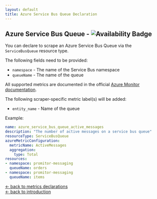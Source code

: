 ```yaml
---
layout: default
title: Azure Service Bus Queue Declaration
---
```


## Azure Service Bus Queue - ![Availability Badge](https://img.shields.io/badge/Available%20Starting-v0.1.0-green.svg)
You can declare to scrape an Azure Service Bus Queue via the `ServiceBusQueue` resource type.

The following fields need to be provided:
- `namespace` - The name of the Service Bus namespace
- `queueName` - The name of the queue

All supported metrics are documented in the official [Azure Monitor documentation](https://docs.microsoft.com/en-us/azure/azure-monitor/platform/metrics-supported#microsoftservicebusnamespaces).

The following scraper-specific metric label(s) will be added:
- `entity_name` - Name of the queue

Example:
```yaml
name: azure_service_bus_queue_active_messages
description: "The number of active messages on a service bus queue"
resourceType: ServiceBusQueue
azureMetricConfiguration:
  metricName: ActiveMessages
  aggregation:
    type: Total
resources:
- namespace: promitor-messaging
  queueName: orders
- namespace: promitor-messaging
  queueName: items
```

[&larr; back to metrics declarations](/configuration/metrics)<br />
[&larr; back to introduction](/)